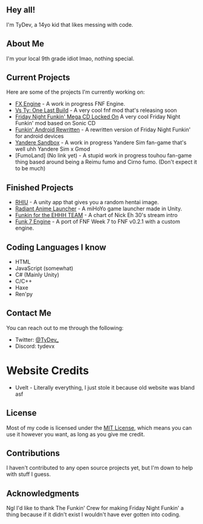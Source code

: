 ## Hey all!

I'm TyDev, a 14yo kid that likes messing with code.

## About Me

I'm your local 9th grade idiot lmao, nothing special.

## Current Projects

Here are some of the projects I'm currently working on:

- [FX Engine](https://github.com/TyDevX/FX-Engine) - A work in progress FNF Engine.
- [Vs Ty: One Last Build](https://twitter.com/VsTyOLB) - A very cool fnf mod that's releasing soon
- [Friday Night Funkin' Mega CD Locked On](https://gamebanana.com/mods/397845) A very cool Friday Night Funkin' mod based on Sonic CD
- [Funkin' Android Rewritten](https://github.com/TyDevX/Funkin-Android-Rewritten) -  A rewritten version of Friday Night Funkin' for android devices
- [Yandere Sandbox](https://gamejolt.com/games/yanderesandbox/816926) - A work in progress Yandere Sim fan-game that's well uhh Yandere Sim x Gmod
- [FumoLand] (No link yet) - A stupid work in progress touhou fan-game thing based around being a Reimu fumo and Cirno fumo. (Don't expect it to be much)
  
## Finished Projects

- [RHIU](https://github.com/TyDevX/RHIU) - A unity app that gives you a random hentai image.
- [Radiant Anime Launcher](https://github.com/Team-Radiant/Radiant-Anime-Launcher) - A miHoYo game launcher made in Unity.
- [Funkin for the EHHH TEAM](https://gamebanana.com/mods/455360) - A chart of Nick Eh 30's stream intro
- [Funk 7 Engine](https://github.com/TyDevX/Funk-7-Engine) - A port of FNF Week 7 to FNF v0.2.1 with a custom engine.


## Coding Languages I know

- HTML
- JavaScript (somewhat)
- C# (Mainly Unity)
- C/C++
- Haxe
- Ren'py

## Contact Me

You can reach out to me through the following:

- Twitter: [@TyDev_](https://twitter.com/TyDev_)
- Discord: tydevx

# Website Credits

* Uvelt - Literally everything, I just stole it because old website was bland asf

## License

Most of my code is licensed under the [MIT License](https://github.com/git/git-scm.com/blob/main/MIT-LICENSE.txt), which means you can use it however you want, as long as you give me credit.

## Contributions

I haven't contributed to any open source projects yet, but I'm down to help with stuff I guess.

## Acknowledgments

Ngl I'd like to thank The Funkin' Crew for making Friday Night Funkin' a thing because if it didn't exist I wouldn't have ever gotten into coding.
